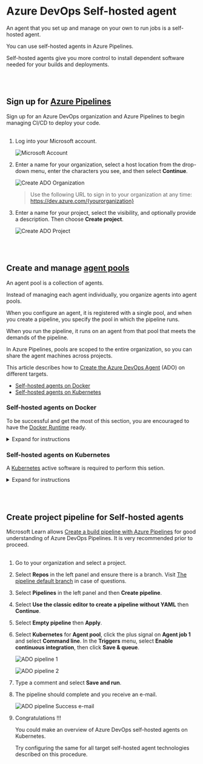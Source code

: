 # Azure DevOps Self-hosted agent

An agent that you set up and manage on your own to run jobs is a self-hosted agent.

You can use self-hosted agents in Azure Pipelines.

Self-hosted agents give you more control to install dependent software needed for your builds and deployments.

<br><br>
## Sign up for [Azure Pipelines](https://learn.microsoft.com/en-us/azure/devops/pipelines/get-started/pipelines-sign-up?view=azure-devops)

Sign up for an Azure DevOps organization and Azure Pipelines to begin managing CI/CD to deploy your code.<br><br>

1. Log into your Microsoft account.

   ![Microsoft Account](/images/microsoft_account.png)

2. Enter a name for your organization, select a host location from the drop-down menu, enter the characters you see, and then select **Continue**.

   ![Create ADO Organization](/images/ado-organization.png)

   > Use the following URL to sign in to your organization at any time: https://dev.azure.com/{yourorganization}

3. Enter a name for your project, select the visibility, and optionally provide a description. Then choose **Create project**.

   ![Create ADO Project](/images/ado-create_project.png)


<br><br>
## Create and manage [agent pools](https://learn.microsoft.com/en-us/azure/devops/pipelines/agents/pools-queues?view=azure-devops&tabs=yaml%2Cbrowser#create-agent-pools)

An agent pool is a collection of agents.

Instead of managing each agent individually, you organize agents into agent pools.

When you configure an agent, it is registered with a single pool, and when you create a pipeline, you specify the pool in which the pipeline runs.

When you run the pipeline, it runs on an agent from that pool that meets the demands of the pipeline.

In Azure Pipelines, pools are scoped to the entire organization, so you can share the agent machines across projects.

This article describes how to [Create the Azure DevOps Agent](https://learn.microsoft.com/en-us/azure/devops/pipelines/agents/pools-queues?view=azure-devops&tabs=yaml%2Cbrowser#create-agent-pools) (ADO) on different targets.

- [Self-hosted agents on Docker](#self-hosted-agents-on-docker)
- [Self-hosted agents on Kubernetes](#self-hosted-agents-on-kubernetes)


### Self-hosted agents on **Docker**

To be successful and get the most of this section, you are encouraged to have the [Docker Runtime](https://docs.docker.com/docker-for-windows/install/) ready.

<details>
<summary>Expand for instructions</summary>

1. Go to your organization and select **Organization settings**.

   ![ADO Organization Settings](/images/ado-organization_settings.png)

2. Select **Agent pools** in the left panel under **Pipelines**.

   ![ADO Organization Settings Agent pools](/images/ado-organization_settings_agent_pools.png)

3. Select **Add pool**.

4. Select **Self-hosted** for **Pool type**, type **Docker** as the **Name** of the agent pool and select **Create**.

   ![ADO Organization Settings Add Agent pools](/images/ado-organization_settings_agent_pools-add.png)

5. See the agent pool **Docker**.

   ![ADO Agent Pool Docker](/images/ado-agent_pool-docker.png)

6. Create a directory of your choice and navigate into it.

   ![Doker dir](/images/ado-agent_pool-docker-dir.png)

7. Save the following content to file **```Dockerfile```**.

    ```
    FROM ubuntu:20.04
    RUN DEBIAN_FRONTEND=noninteractive apt-get update
    RUN DEBIAN_FRONTEND=noninteractive apt-get upgrade -y

    RUN DEBIAN_FRONTEND=noninteractive apt-get install -y -qq --no-install-recommends \
        apt-transport-https \
        apt-utils \
        ca-certificates \
        curl \
        git \
        iputils-ping \
        jq \
        lsb-release \
        software-properties-common

    RUN curl -sL https://aka.ms/InstallAzureCLIDeb | bash

    # Can be 'linux-x64', 'linux-arm64', 'linux-arm', 'rhel.6-x64'.
    ENV TARGETARCH=linux-x64

    WORKDIR /azp

    COPY ./start.sh .
    RUN chmod +x start.sh

    ENTRYPOINT [ "./start.sh" ]
    ```

8. Save the following content to file **```start.sh```**.

    ```
    #!/bin/bash
    set -e

    if [ -z "$AZP_URL" ]; then
    echo 1>&2 "error: missing AZP_URL environment variable"
    exit 1
    fi

    if [ -z "$AZP_TOKEN_FILE" ]; then
    if [ -z "$AZP_TOKEN" ]; then
        echo 1>&2 "error: missing AZP_TOKEN environment variable"
        exit 1
    fi

    AZP_TOKEN_FILE=/azp/.token
    echo -n $AZP_TOKEN > "$AZP_TOKEN_FILE"
    fi

    unset AZP_TOKEN

    if [ -n "$AZP_WORK" ]; then
    mkdir -p "$AZP_WORK"
    fi

    export AGENT_ALLOW_RUNASROOT="1"

    cleanup() {
    if [ -e config.sh ]; then
        print_header "Cleanup. Removing Azure Pipelines agent..."

        # If the agent has some running jobs, the configuration removal process will fail.
        # So, give it some time to finish the job.
        while true; do
        ./config.sh remove --unattended --auth PAT --token $(cat "$AZP_TOKEN_FILE") && break

        echo "Retrying in 30 seconds..."
        sleep 30
        done
    fi
    }

    print_header() {
    lightcyan='\033[1;36m'
    nocolor='\033[0m'
    echo -e "${lightcyan}$1${nocolor}"
    }

    # Let the agent ignore the token env variables
    export VSO_AGENT_IGNORE=AZP_TOKEN,AZP_TOKEN_FILE

    print_header "1. Determining matching Azure Pipelines agent..."

    AZP_AGENT_PACKAGES=$(curl -LsS \
        -u user:$(cat "$AZP_TOKEN_FILE") \
        -H 'Accept:application/json;' \
        "$AZP_URL/_apis/distributedtask/packages/agent?platform=$TARGETARCH&top=1")

    AZP_AGENT_PACKAGE_LATEST_URL=$(echo "$AZP_AGENT_PACKAGES" | jq -r '.value[0].downloadUrl')

    if [ -z "$AZP_AGENT_PACKAGE_LATEST_URL" -o "$AZP_AGENT_PACKAGE_LATEST_URL" == "null" ]; then
    echo 1>&2 "error: could not determine a matching Azure Pipelines agent"
    echo 1>&2 "check that account '$AZP_URL' is correct and the token is valid for that account"
    exit 1
    fi

    print_header "2. Downloading and extracting Azure Pipelines agent..."

    curl -LsS $AZP_AGENT_PACKAGE_LATEST_URL | tar -xz & wait $!

    source ./env.sh

    print_header "3. Configuring Azure Pipelines agent..."

    ./config.sh --unattended \
    --agent "${AZP_AGENT_NAME:-$(hostname)}" \
    --url "$AZP_URL" \
    --auth PAT \
    --token $(cat "$AZP_TOKEN_FILE") \
    --pool "${AZP_POOL:-Default}" \
    --work "${AZP_WORK:-_work}" \
    --replace \
    --acceptTeeEula & wait $!

    print_header "4. Running Azure Pipelines agent..."

    trap 'cleanup; exit 0' EXIT
    trap 'cleanup; exit 130' INT
    trap 'cleanup; exit 143' TERM

    chmod +x ./run-docker.sh

    # To be aware of TERM and INT signals call run.sh
    # Running it with the --once flag at the end will shut down the agent after the build is executed
    ./run-docker.sh "$@" & wait $!
    ```

9. Build the container with the ADO agent software.


    ```console
    docker build -t adoagent-docker:latest .
    ```

10. Run the container.

    ```console
    docker run \
    -e AZP_URL=$AZP_URL \
    -e AZP_TOKEN=$AZP_TOKEN \
    -e AZP_POOL=Docker \
    adoagent-docker:latest
    ```

    > **Warning**

    > You need to control your ADO url and token using environment variables.

    > Command above is for example only. Replace with proper values.

    | Env Var | Description |
    |----------|---------------|
    | `AZP_URL` | The URL of the Azure DevOps or Azure DevOps Server instance. |
    | `AZP_TOKEN` | [Personal Access Token](https://learn.microsoft.com/en-us/azure/devops/organizations/accounts/use-personal-access-tokens-to-authenticate?view=azure-devops&amp%3Btabs=Windows&tabs=Windows) (PAT) with Agent Pools (read, manage) scope, created by a user who has permission to configure agents, at AZP_URL. |

17. Validate if the container agent is connected.

    ![ADO agent listening](/images/ado-agent_pool-docker-run-listening.png)

18. Go to your **Organization settings**, select **Agent pools** and select **Docker**.

19. You should now see your Kubernetes pods connected in the **Agents** menu.

    ![ADO agent pool with connected agent](/images/ado-agent_pool-docker-connected_agent.png)

20. You can start more container agents as needed.

</details>


### Self-hosted agents on **Kubernetes**

A [Kubernetes](https://kubernetes.io/docs/tasks/tools/) active software is required to perform this setion.

<details>
<summary>Expand for instructions</summary>

1. Go to your organization and select **Organization settings**.

   ![ADO Organization Settings](/images/ado-organization_settings.png)

2. Select **Agent pools** in the left panel under **Pipelines**.

   ![ADO Organization Settings Agent pools](/images/ado-organization_settings_agent_pools.png)

3. Select **Add pool**.

4. Select **Self-hosted** for **Pool type**, type **Kubernetes** as the **Name** of the agent pool and select **Create**.

   ![ADO Organization Settings Add Agent pools](/images/ado-organization_settings_agent_pools-add-kubernetes.png)

5. See the agent pool **Kubernetes**.

   ![ADO Agent Pool Docker](/images/ado-agent_pool-kubernetes.png)

6. Create a directory of your choice and navigate into it.

   ![Kubernetes dir](/images/ado-agent_pool-kubernetes-dir.png)

7. Save the following content to file **```Dockerfile```**.

    ```
    FROM ubuntu:20.04
    RUN DEBIAN_FRONTEND=noninteractive apt-get update
    RUN DEBIAN_FRONTEND=noninteractive apt-get upgrade -y

    RUN DEBIAN_FRONTEND=noninteractive apt-get install -y -qq --no-install-recommends \
        apt-transport-https \
        apt-utils \
        ca-certificates \
        curl \
        git \
        iputils-ping \
        jq \
        lsb-release \
        software-properties-common

    RUN curl -sL https://aka.ms/InstallAzureCLIDeb | bash

    # Can be 'linux-x64', 'linux-arm64', 'linux-arm', 'rhel.6-x64'.
    ENV TARGETARCH=linux-x64

    WORKDIR /azp

    COPY ./start.sh .
    RUN chmod +x start.sh

    ENTRYPOINT [ "./start.sh" ]
    ```

8. Save the following content to file **```start.sh```**.

    ```
    #!/bin/bash
    set -e

    if [ -z "$AZP_URL" ]; then
    echo 1>&2 "error: missing AZP_URL environment variable"
    exit 1
    fi

    if [ -z "$AZP_TOKEN_FILE" ]; then
    if [ -z "$AZP_TOKEN" ]; then
        echo 1>&2 "error: missing AZP_TOKEN environment variable"
        exit 1
    fi

    AZP_TOKEN_FILE=/azp/.token
    echo -n $AZP_TOKEN > "$AZP_TOKEN_FILE"
    fi

    unset AZP_TOKEN

    if [ -n "$AZP_WORK" ]; then
    mkdir -p "$AZP_WORK"
    fi

    export AGENT_ALLOW_RUNASROOT="1"

    cleanup() {
    if [ -e config.sh ]; then
        print_header "Cleanup. Removing Azure Pipelines agent..."

        # If the agent has some running jobs, the configuration removal process will fail.
        # So, give it some time to finish the job.
        while true; do
        ./config.sh remove --unattended --auth PAT --token $(cat "$AZP_TOKEN_FILE") && break

        echo "Retrying in 30 seconds..."
        sleep 30
        done
    fi
    }

    print_header() {
    lightcyan='\033[1;36m'
    nocolor='\033[0m'
    echo -e "${lightcyan}$1${nocolor}"
    }

    # Let the agent ignore the token env variables
    export VSO_AGENT_IGNORE=AZP_TOKEN,AZP_TOKEN_FILE

    print_header "1. Determining matching Azure Pipelines agent..."

    AZP_AGENT_PACKAGES=$(curl -LsS \
        -u user:$(cat "$AZP_TOKEN_FILE") \
        -H 'Accept:application/json;' \
        "$AZP_URL/_apis/distributedtask/packages/agent?platform=$TARGETARCH&top=1")

    AZP_AGENT_PACKAGE_LATEST_URL=$(echo "$AZP_AGENT_PACKAGES" | jq -r '.value[0].downloadUrl')

    if [ -z "$AZP_AGENT_PACKAGE_LATEST_URL" -o "$AZP_AGENT_PACKAGE_LATEST_URL" == "null" ]; then
    echo 1>&2 "error: could not determine a matching Azure Pipelines agent"
    echo 1>&2 "check that account '$AZP_URL' is correct and the token is valid for that account"
    exit 1
    fi

    print_header "2. Downloading and extracting Azure Pipelines agent..."

    curl -LsS $AZP_AGENT_PACKAGE_LATEST_URL | tar -xz & wait $!

    source ./env.sh

    print_header "3. Configuring Azure Pipelines agent..."

    ./config.sh --unattended \
    --agent "${AZP_AGENT_NAME:-$(hostname)}" \
    --url "$AZP_URL" \
    --auth PAT \
    --token $(cat "$AZP_TOKEN_FILE") \
    --pool "${AZP_POOL:-Default}" \
    --work "${AZP_WORK:-_work}" \
    --replace \
    --acceptTeeEula & wait $!

    print_header "4. Running Azure Pipelines agent..."

    trap 'cleanup; exit 0' EXIT
    trap 'cleanup; exit 130' INT
    trap 'cleanup; exit 143' TERM

    chmod +x ./run-docker.sh

    # To be aware of TERM and INT signals call run.sh
    # Running it with the --once flag at the end will shut down the agent after the build is executed
    ./run-docker.sh "$@" & wait $!
    ```

9. Build the container with the ADO agent software.


    ```console
    docker build -t adoagent-kubernetes:latest .
    ```

10. Tag and push the container image into a Container Registry repository of your choice. We are using Docker Hub here. Feel free to use yours.

    ```console
    docker image tag adoagent-kubernetes:latest kledsonhugo/adoagent-kubernetes:latest
    docker push kledsonhugo/adoagent-kubernetes:latest
    ```
    > **Warning**

    > Replace the Docker Hub account ```kledsonhugo``` by your Container Registry account.

11. Save the following content to file **```deployment.yml```**.

    ```
    apiVersion: apps/v1
    kind: Deployment
    metadata:
    name: adoagent-deployment
    spec:
    selector:
        matchLabels:
        app: adoagent
    replicas: 2
    template:
        metadata:
        labels:
            app: adoagent
        spec:
        containers:
        - name: adoagent
            image: kledsonhugo/adoagent-kubernetes:latest
            env:
            - name: AZP_URL
            value: https://dev.azure.com/csa-app-innovation
            - name: AZP_TOKEN
            value: XXXXXXXXXXXXXXXXXXXXXXXXXXXXX
            - name: AZP_POOL
            value: Kubernetes
    ```

    > **Warning**

    > You need to control your Azure ADO url and token using environment variables.

    > Replace file content with proper values.

    | Env Var | Description |
    |----------|---------------|
    | `AZP_URL` | The URL of the Azure DevOps or Azure DevOps Server instance. |
    | `AZP_TOKEN` | [Personal Access Token](https://learn.microsoft.com/en-us/azure/devops/organizations/accounts/use-personal-access-tokens-to-authenticate?view=azure-devops&amp%3Btabs=Windows&tabs=Windows) (PAT) with Agent Pools (read, manage) scope, created by a user who has permission to configure agents, at AZP_URL. |

12. Deploy the Kubernetes pods.

    ```console
    kubectl apply -f deployment.yml
    ```

13. Validate if the Kubernetes pods are running.

    ![ADO agent running](/images/ado-agent_pool-kubernetes-running.png)

14. Validate if the ADO agent is listening inside the Kubernetes pods.

    ![ADO agent connected](/images/ado-agent_pool-kubernetes-connected.png)

15. Go to your **Organization settings**, select **Agent pools** and select **Kubernetes**.

16. You should now see your container agent connected in the **Agents** menu.

    ![ADO agent pool with connected agent](/images/ado-agent_pool-kubernetes-connected_agent.png)

17. You can scale the Kubernetes pods as needed.
</details>


<br><br>
## Create project pipeline for Self-hosted agents

Microsoft Learn allows [Create a build pipeline with Azure Pipelines](https://learn.microsoft.com/en-us/training/modules/create-a-build-pipeline/?view=azure-devops) for good understanding of Azure DevOps Pipelines. It is very recommended prior to proceed.<br><br>

1. Go to your organization and select a project.

2. Select **Repos** in the left panel and ensure there is a branch. Visit [The pipeline default branch](https://learn.microsoft.com/en-us/azure/devops/pipelines/process/pipeline-default-branch?view=azure-devops) in case of questions.

3. Select **Pipelines** in the left panel and then **Create pipeline**.

4. Select **Use the classic editor to create a pipeline without YAML** then **Continue**.

5. Select **Empty pipeline** then **Apply**.

6. Select **Kubernetes** for **Agent pool**, click the plus signal on **Agent job 1** and select **Command line**. In the **Triggers** menu, select **Enable continuous integration**, then click **Save & queue**.

   ![ADO pipeline 1](/images/ado-pipeline-1.png)

   ![ADO pipeline 2](/images/ado-pipeline-2.png)

7. Type a comment and select **Save and run**.

8. The pipeline should complete and you receive an e-mail.

   ![ADO pipeline Success e-mail](/images/ado-pipeline-success_email.png)

9. Congratulations !!!

   You could make an overview of Azure DevOps self-hosted agents on Kubernetes.
   
   Try configuring the same for all target self-hosted agent technologies described on this procedure.
